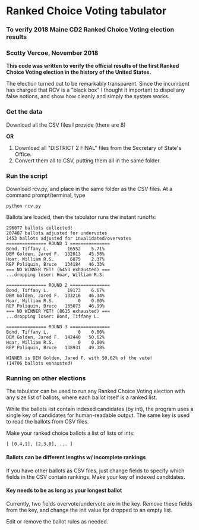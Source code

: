 # Ranked Choice Voting tabulator
### To verify 2018 Maine CD2 Ranked Choice Voting election results
### Scotty Vercoe, November 2018

**This code was written to verify the official results of the first Ranked Choice Voting election in the history of the United States.**

The election turned out to be remarkably transparent. Since the incumbent has charged that RCV is a "black box" I thought it important to dispel any false notions, and show how cleanly and simply the system works.

### Get the data
Download all the CSV files I provide (there are 8)

**OR**
1. Download all "DISTRICT 2 FINAL" files from the Secretary of State's Office.
2. Convert them all to CSV, putting them all in the same folder.

### Run the script
Download rcv.py, and place in the same folder as the CSV files.
At a command prompt/terminal, type
```
python rcv.py
```
Ballots are loaded, then the tabulator runs the instant runoffs:
```
296077 ballots collected!
207487 ballots adjusted for undervotes
1453 ballots adjusted for invalidated/overvotes
=============== ROUND 1 ===============
Bond, Tiffany L.       16552    5.71%
DEM Golden, Jared F.  132013   45.58%
Hoar, William R.S.      6875    2.37%
REP Poliquin, Bruce   134184   46.33%
=== NO WINNER YET! (6453 exhausted) ===
...dropping loser: Hoar, William R.S.

=============== ROUND 2 ===============
Bond, Tiffany L.       19173    6.67%
DEM Golden, Jared F.  133216   46.34%
Hoar, William R.S.         0    0.00%
REP Poliquin, Bruce   135073   46.99%
=== NO WINNER YET! (8615 exhausted) ===
...dropping loser: Bond, Tiffany L.

=============== ROUND 3 ===============
Bond, Tiffany L.           0    0.00%
DEM Golden, Jared F.  142440   50.62%
Hoar, William R.S.         0    0.00%
REP Poliquin, Bruce   138931   49.38%

WINNER is DEM Golden, Jared F. with 50.62% of the vote!
(14706 ballots exhausted)
```

### Running on other elections
The tabulator can be used to run any Ranked Choice Voting election with any size list of ballots, where each ballot itself is a ranked list.

While the ballots list contain indexed candidates (by int), the program uses a single key of candidates for human-readable output. The same key is used to read the ballots from CSV files.

Make your ranked choice ballots a list of lists of ints:
```
[ [0,4,1], [2,3,0], ... ]
```
#### Ballots can be different lengths w/ incomplete rankings
If you have other ballots as CSV files, just change fields to specify which fields in the CSV contain rankings. Make your key of indexed candidates.
#### Key needs to be as long as your longest ballot
Currently, two fields overvote/undervote are in the key. Remove these fields from the key, and change the init value for dropped to an empty list.

Edit or remove the ballot rules as needed.
